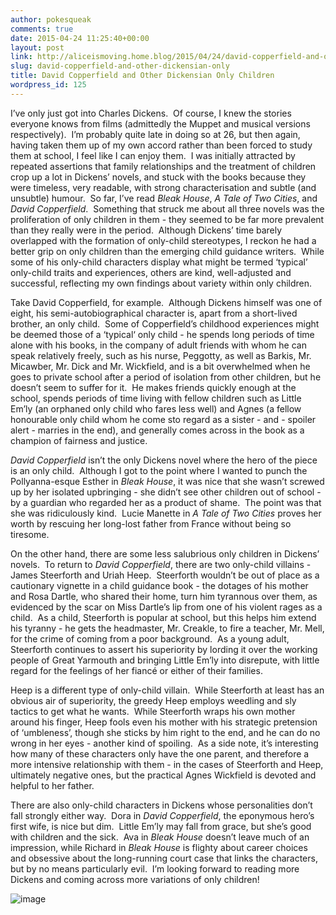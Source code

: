 ```yaml
---
author: pokesqueak
comments: true
date: 2015-04-24 11:25:40+00:00
layout: post
link: http://aliceismoving.home.blog/2015/04/24/david-copperfield-and-other-dickensian-only/
slug: david-copperfield-and-other-dickensian-only
title: David Copperfield and Other Dickensian Only Children
wordpress_id: 125
---
```


I’ve only just got into Charles Dickens.  Of course, I knew the stories everyone knows from films (admittedly the Muppet and musical versions respectively).  I’m probably quite late in doing so at 26, but then again, having taken them up of my own accord rather than been forced to study them at school, I feel like I can enjoy them.  I was initially attracted by repeated assertions that family relationships and the treatment of children crop up a lot in Dickens’ novels, and stuck with the books because they were timeless, very readable, with strong characterisation and subtle (and unsubtle) humour.  So far, I’ve read _Bleak House_, _A Tale of Two Cities_, and _David Copperfield_.  Something that struck me about all three novels was the proliferation of only children in them - they seemed to be far more prevalent than they really were in the period.  Although Dickens’ time barely overlapped with the formation of only-child stereotypes, I reckon he had a better grip on only children than the emerging child guidance writers.  While some of his only-child characters display what might be termed ‘typical’ only-child traits and experiences, others are kind, well-adjusted and successful, reflecting my own findings about variety within only children.

Take David Copperfield, for example.  Although Dickens himself was one of eight, his semi-autobiographical character is, apart from a short-lived brother, an only child.  Some of Copperfield’s childhood experiences might be deemed those of a ‘typical‘ only child - he spends long periods of time alone with his books, in the company of adult friends with whom he can speak relatively freely, such as his nurse, Peggotty, as well as Barkis, Mr. Micawber, Mr. Dick and Mr. Wickfield, and is a bit overwhelmed when he goes to private school after a period of isolation from other children, but he doesn’t seem to suffer for it.  He makes friends quickly enough at the school, spends periods of time living with fellow children such as Little Em’ly (an orphaned only child who fares less well) and Agnes (a fellow honourable only child whom he come sto regard as a sister - and - spoiler alert - marries in the end), and generally comes across in the book as a champion of fairness and justice.

_David Copperfield_ isn’t the only Dickens novel where the hero of the piece is an only child.  Although I got to the point where I wanted to punch the Pollyanna-esque Esther in _Bleak House_, it was nice that she wasn’t screwed up by her isolated upbringing - she didn’t see other children out of school - by a guardian who regarded her as a product of shame.  The point was that she was ridiculously kind.  Lucie Manette in _A Tale of Two Cities_ proves her worth by rescuing her long-lost father from France without being so tiresome.

On the other hand, there are some less salubrious only children in Dickens’ novels.  To return to _David Copperfield_, there are two only-child villains - James Steerforth and Uriah Heep.  Steerforth wouldn’t be out of place as a cautionary vignette in a child guidance book - the dotages of his mother and Rosa Dartle, who shared their home, turn him tyrannous over them, as evidenced by the scar on Miss Dartle’s lip from one of his violent rages as a child.  As a child, Steerforth is popular at school, but this helps him extend his tyranny - he gets the headmaster, Mr. Creakle, to fire a teacher, Mr. Mell, for the crime of coming from a poor background.  As a young adult, Steerforth continues to assert his superiority by lording it over the working people of Great Yarmouth and bringing Little Em’ly into disrepute, with little regard for the feelings of her fiancé or either of their families.

Heep is a different type of only-child villain.  While Steerforth at least has an obvious air of superiority, the greedy Heep employs weedling and sly tactics to get what he wants.  While Steerforth wraps his own mother around his finger, Heep fools even his mother with his strategic pretension of ‘umbleness’, though she sticks by him right to the end, and he can do no wrong in her eyes - another kind of spoiling.  As a side note, it’s interesting how many of these characters only have the one parent, and therefore a more intensive relationship with them - in the cases of Steerforth and Heep, ultimately negative ones, but the practical Agnes Wickfield is devoted and helpful to her father.  


There are also only-child characters in Dickens whose personalities don’t fall strongly either way.  Dora in _David Copperfield_, the eponymous hero’s first wife, is nice but dim.  Little Em’ly may fall from grace, but she’s good with children and the sick.  Ava in _Bleak House_ doesn’t leave much of an impression, while Richard in _Bleak House_ is flighty about career choices and obsessive about the long-running court case that links the characters, but by no means particularly evil.  I’m looking forward to reading more Dickens and coming across more variations of only children!

![image](https://66.media.tumblr.com/d7ff18a81addd93c3c55c4bf367bb54e/tumblr_inline_nnb6db80ni1s70b7a_540.jpg)
